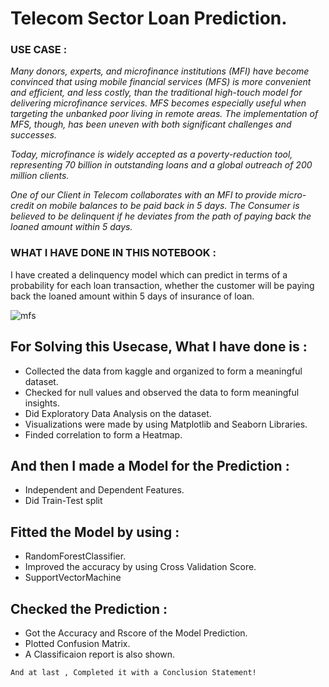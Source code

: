 # Telecom Sector Loan Prediction.

### USE CASE :
_Many donors, experts, and microfinance institutions (MFI) have become convinced that using mobile financial services (MFS) is more convenient and efficient, and less costly, than the traditional high-touch model for delivering microfinance services. MFS becomes especially useful when targeting the unbanked poor living in remote areas. The implementation of MFS, though, has been uneven with both significant challenges and successes._

_Today, microfinance is widely accepted as a poverty-reduction tool, representing 70 billion in outstanding loans and a global outreach of 200 million clients._

_One of our Client in Telecom collaborates with an MFI to provide micro-credit on mobile balances to be paid back in 5 days. The Consumer is believed to be delinquent if he deviates from the path of paying back the loaned amount within 5 days._


### WHAT I HAVE DONE IN THIS NOTEBOOK :
I have created a delinquency model which can predict in terms of a probability for each loan transaction,
whether the customer will be paying back the loaned amount within 5 days of insurance of loan.

![mfs](https://user-images.githubusercontent.com/73397927/124344043-c5f79000-dbed-11eb-86ba-b4a641db074f.jpg)

## For Solving this Usecase, What I have done is :
- Collected the data from kaggle and organized to form a meaningful dataset.
- Checked for null values and observed the data to form meaningful insights.
- Did Exploratory Data Analysis on the dataset.
- Visualizations were made by using Matplotlib and Seaborn Libraries.
- Finded correlation to form a Heatmap.

## And then I made a Model for the Prediction :
- Independent and Dependent Features.
- Did Train-Test split

## Fitted the Model by using :
-  RandomForestClassifier.
-  Improved the accuracy by using Cross Validation Score.
-  SupportVectorMachine

## Checked the Prediction :
- Got the Accuracy and Rscore of the Model Prediction.
- Plotted Confusion Matrix.
- A Classificaion report is also shown.

`And at last , Completed it with a Conclusion Statement!`
